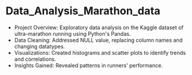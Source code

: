 # Data_Analysis_Marathon_data
- Project Overview: Exploratory data analysis on the Kaggle dataset of ultra-marathon running using Python's Pandas.
- Data Cleaning: Addressed NULL value, replacing column names and changing datatypes.
- Visualizations: Created histograms and scatter plots to identify trends and correlations.
- Insights Gained: Revealed patterns in runners' performance.
